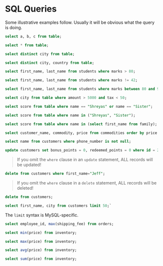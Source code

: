 # SQL Queries

Some illustrative examples follow. Usually it will be obvious what the query is doing.

```sql
select a, b, c from table;
```

```sql
select * from table;
```

```sql
select distinct city from table;
```

```sql
select distinct city, country from table;
```

```sql
select first_name, last_name from students where marks > 80;
```

```sql
select first_name, last_name from students where marks != 42;
```

```sql
select first_name, last_name from students where marks between 80 and 90;
```

```sql
select city from table where amount > 5000 and tax < 50;
```

```sql
select score from table where name == "Shreyas" or name == "Sister";
```

```sql
select score from table where name in ("Shreyas", "Sister");
```

```sql
select score from table where name in (select first_name from family);
```

```sql
select customer_name, commodity, price from commodities order by price desc, customer, commodity asc;
```

```sql
select name from customers where phone_number is not null;
```

```sql
update customers set bonus_points = 0, redeemed_points = 0 where id = 25;
```

> If you omit the `where` clause in an `update` statement, ALL records will be updated!

```sql
delete from customers where first_name="Jeff";
```

> If you omit the `where` clause in a `delete` statement, ALL records will be deleted!

```sql
delete from customers;
```

```sql
select first_name, city from customers limit 50;`
```

The `limit` syntax is MySQL-specific.

```sql
select employee_id, max(shipping_fee) from orders;
```

```sql
select min(price) from inventory;
```

```sql
select max(price) from inventory;
```

```sql
select avg(price) from inventory;
```

```sql
select sum(price) from inventory;
```
